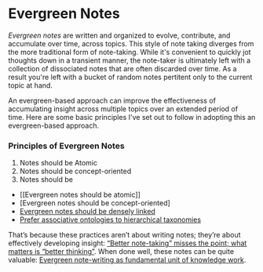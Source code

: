 # Evergreen Notes

_Evergreen notes_ are written and organized to evolve, contribute, and accumulate over time, across topics. This style of note taking diverges from the more traditional form of note-taking. While it's convenient to quickly jot thoughts down in a transient manner, the note-taker is ultimately left with a collection of dissociated notes that are often discarded over time. As a result you're left with a bucket of random notes pertitent only to the current topic at hand.

An evergreen-based approach can improve the effectiveness of accumulating insight across multiple topics over an extended period of time. Here are some basic principles I've set out to follow in adopting this an evergreen-based approach.

### Principles of Evergreen Notes

1. Notes should be Atomic
2. Notes should be concept-oriented
3. Notes should be 

-   [[Evergreen notes should be atomic]]
-   [Evergreen notes should be concept-oriented]
-   [Evergreen notes should be densely linked]()
-   [Prefer associative ontologies to hierarchical taxonomies]()

That’s because these practices aren’t about writing notes; they’re about effectively developing insight: [“Better note-taking” misses the point; what matters is “better thinking”](https://publish.obsidian.md/andymatuschak/%E2%80%9CBetter+note-taking%E2%80%9D+misses+the+point%3B+what+matters+is+%E2%80%9Cbetter+thinking%E2%80%9D). When done well, these notes can be quite valuable: [Evergreen note-writing as fundamental unit of knowledge work](https://publish.obsidian.md/andymatuschak/Evergreen+note-writing+as+fundamental+unit+of+knowledge+work).